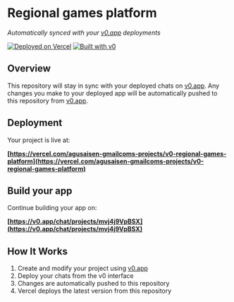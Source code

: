 # Regional games platform

*Automatically synced with your [v0.app](https://v0.app) deployments*

[![Deployed on Vercel](https://img.shields.io/badge/Deployed%20on-Vercel-black?style=for-the-badge&logo=vercel)](https://vercel.com/agusaisen-gmailcoms-projects/v0-regional-games-platform)
[![Built with v0](https://img.shields.io/badge/Built%20with-v0.app-black?style=for-the-badge)](https://v0.app/chat/projects/mvj4j9VpBSX)

## Overview

This repository will stay in sync with your deployed chats on [v0.app](https://v0.app).
Any changes you make to your deployed app will be automatically pushed to this repository from [v0.app](https://v0.app).

## Deployment

Your project is live at:

**[https://vercel.com/agusaisen-gmailcoms-projects/v0-regional-games-platform](https://vercel.com/agusaisen-gmailcoms-projects/v0-regional-games-platform)**

## Build your app

Continue building your app on:

**[https://v0.app/chat/projects/mvj4j9VpBSX](https://v0.app/chat/projects/mvj4j9VpBSX)**

## How It Works

1. Create and modify your project using [v0.app](https://v0.app)
2. Deploy your chats from the v0 interface
3. Changes are automatically pushed to this repository
4. Vercel deploys the latest version from this repository